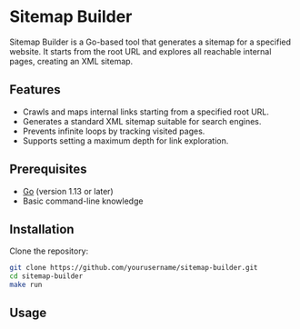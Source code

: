 # Sitemap Builder

Sitemap Builder is a Go-based tool that generates a sitemap for a specified website. It starts from the root URL and explores all reachable internal pages, creating an XML sitemap.

## Features

- Crawls and maps internal links starting from a specified root URL.
- Generates a standard XML sitemap suitable for search engines.
- Prevents infinite loops by tracking visited pages.
- Supports setting a maximum depth for link exploration.

## Prerequisites

- [Go](https://golang.org/doc/install) (version 1.13 or later)
- Basic command-line knowledge

## Installation

Clone the repository:

```bash
git clone https://github.com/yourusername/sitemap-builder.git
cd sitemap-builder
make run
```

## Usage